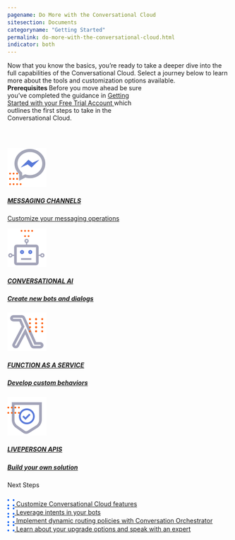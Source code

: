 ```yaml
---
pagename: Do More with the Conversational Cloud
sitesection: Documents
categoryname: "Getting Started"
permalink: do-more-with-the-conversational-cloud.html
indicator: both
---
```


<div class="lp-container">
            <div class="convo-cloud-paragraph">
       Now that you know the basics, you’re ready to take a deeper dive into the full capabilities of the Conversational Cloud. Select a journey below to learn more about the tools and customization options available. 
            </div>
</div>
<div class="container-note">
    <div class="important" style="width:63%">
    <b> Prerequisites </b> Before you move ahead be sure you’ve completed the guidance in <a href="/getting-started-with-your-free-trial-account.html" alt="Developer guide"> Getting Started with your Free Trial Account </a> which outlines the first steps to take in the Conversational Cloud.
  </div>
</div>


<div class="card-container" style="margin-top:60px;">
        <a class="welcome-card" target="_blank" href="https://knowledge.liveperson.com/getting-started-getting-started-with-messaging.html"> 
        <img class="container-image" src="img/ic_Facebook.svg"/>
        <h5 class="getstarted-title">MESSAGING CHANNELS</h5>
        <p class="getstarted-content ">Customize your messaging operations</p>
        </a>
        <a class="welcome-card"  href="/conversation-builder-tutorials-guides-getting-started.html#dialogs--patterns-tutorial"> 
        <img class="container-image" src="img/ic_robot.svg"/>
        <h5 class="getstarted-title">CONVERSATIONAL AI </h5>
        <h5 class="getstarted-content ">Create new bots and dialogs</h5>
        </a>
        <a class="welcome-card" target="_blank" href="https://knowledge.liveperson.com/developer-tools-liveperson-functions-overview.html"> 
        <img class="container-image" src="img/ic_functions.svg"/>
        <h5 class="getstarted-title">FUNCTION AS A SERVICE</h5>
        <h5 class="getstarted-content ">Develop custom behaviors </h5>
        </a>
        <a class="welcome-card" href="/api-guidelines-accessing-liveperson-apis.html"> 
        <img class="container-image" src="img/ic_APIs.svg"/>
        <h5 class="getstarted-title">LIVEPERSON APIS</h5>
        <h5 class="getstarted-content ">Build your own solution</h5>
        </a>
</div>
  <div class="external-link-container">
        <div id="LEFeatures" class="header-lp4-external">
            Next Steps
            <div class="link-padding" style="margin-top:24px">
                <a  href="/customizing-the-conversational-cloud.html"> 
                    <img class="dots-container" src="img/four-dots.svg"/>
                       Customize Conversational Cloud features
                </a>
            </div>
            <div class="link-padding" >
                <a  href="/conversation-builder-tutorials-guides-getting-started.html#intents-tutorial"> 
                        <img class="dots-container" src="img/four-dots.svg"/>
                          Leverage intents in your bots
                </a>
            </div>
            <div class="link-padding" >
                <a  href="/maven-ai-ai-powered-routing-tutorial.html"> 
                        <img class="dots-container" src="img/four-dots.svg"/>
                        Implement dynamic routing policies with Conversation Orchestrator
                </a>
            </div>
            <div class="link-padding" >
                <a  href="https://www.liveperson.com/upgrade/"> 
                        <img class="dots-container" src="img/four-dots.svg"/>
                       Learn about your upgrade options and speak with an expert
                </a>
            </div>
        </div>
    </div>
